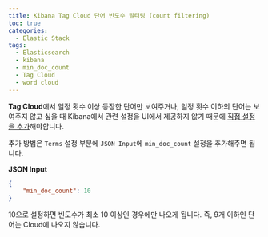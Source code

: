 ```yaml
---
title: Kibana Tag Cloud 단어 빈도수 필터링 (count filtering)
toc: true
categories:
  - Elastic Stack
tags:
  - Elasticsearch
  - kibana
  - min_doc_count
  - Tag Cloud
  - word cloud
---
```


**Tag Cloud**에서 일정 횟수 이상 등장한 단어만 보여주거나, 일정 횟수 이하의 단어는 보여주지 않고 싶을 때 Kibana에서 관련 설정을 UI에서 제공하지 않기 때문에 <u>직접 설정을 추가</u>해야합니다. 

추가 방법은 `Terms` 설정 부분에 `JSON Input`에 `min_doc_count` 설정을 추가해주면 됩니다.

**JSON Input**

```json
{
	"min_doc_count": 10
}
```

10으로 설정하면 빈도수가 최소 10 이상인 경우에만 나오게 됩니다. 즉, 9개 이하인 단어는 Cloud에 나오지 않습니다.
